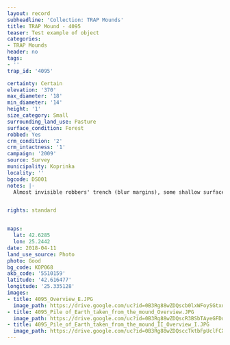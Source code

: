 ```yaml
---
layout: record
subheadline: 'Collection: TRAP Mounds'
title: TRAP Mound - 4095
teaser: Test example of object
categories:
- TRAP Mounds
header: no
tags:
- ''
trap_id: '4095'

certainty: Certain
elevation: '370'
max_diameter: '18'
min_diameter: '14'
height: '1'
size_category: Small
surrounding_land_use: Pasture
surface_condition: Forest
robbed: Yes
crm_condition: '2'
crm_intactness: '1'
campaign: '2009'
source: Survey
municipality: Koprinka
locality: ''
bgcode: DS001
notes: |-
  Almost invisible robbers' trench (blur margins), some shallow surface disturbances.


rights: standard


maps:
  lat: 42.6285
  lon: 25.2442
date: 2018-04-11
land_use_source: Photo
photo: Good
bg_code: КОР068
akb_code: '5510159'
latitude: '42.616477'
longitude: '25.335128'
images:
- title: 4095_Overview_E.JPG
  image_path: https://drive.google.com/uc?id=0B3Rg88wZDQscb0lxWFoySGtxdlE
- title: 4095_Pile of_Earth_taken_from_the_mound_Overview.JPG
  image_path: https://drive.google.com/uc?id=0B3Rg88wZDQscR3BSbTAyeGFDd2s
- title: 4095_Pile_of_Earth_taken_from_the_mound_II_Overview_I.JPG
  image_path: https://drive.google.com/uc?id=0B3Rg88wZDQsccTktbFpUclFCX0E
---
```

